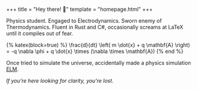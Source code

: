 +++
title = "Hey there! 👋"
template = "homepage.html"
+++

<!-- Hi, I’m me. But who is “me”? Good question. To truly understand who I am, one -->
<!-- must read this paragraph. And to understand this paragraph, one must know me. -->
<!-- $f(q,s): \mathbb{R} \to f(q,s)$. -->
<!---->
<!-- I’m a physics student by title, a programmer by passion, and a sworn enemy of -->
<!-- the Thermodynamics (entropy can go eat itself). I fell in love with Classical -->
<!-- Mechanics the moment I saw her elegant curves (trajectories, of course), and -->
<!-- we've been unofficially engaged ever since. Thermodynamics was invited to the -->
<!-- wedding but only as a guest, and not a happy one. -->
<!---->
<!-- In the digital realm, I \*\*do \*\*t \*now with C# and Rust—Rust being the -->
<!-- misunderstood poetic soul with safety issues, and C# the reliable old friend -->
<!-- who throws exceptions just for attention. Once tried to simulate the universe, -->
<!-- accidentally made a physics simulation -->
<!-- [ELM](https://www.google.com/search?client=firefox-b-d&channel=entpr&q=elm). -->
<!-- Believes recursion is life. Recursion is life. Recursion is—wait. -->
<!---->
<!-- I write in LaTeX, which is both a lifestyle and a cry for help. It’s like -->
<!-- assembling IKEA furniture with Greek letters—ugly, painful, but undeniably -->
<!-- satisfying when it finally compiles. -->
Physics student. Engaged to Electrodynamics. Sworn enemy of Thermodynamics.
Fluent in Rust and C#, occasionally screams at LaTeX until it compiles out of
fear.

{% katex(block=true) %}
\frac{d}{dt} \left( m \dot{x} + q \mathbf{A} \right) = -q \nabla \phi + q \dot{x} \times (\nabla \times \mathbf{A})
{% end %}

Once tried to simulate the universe, accidentally made a physics simulation
[ELM](/projects/project-1/).

$\textit{If you're here looking for clarity, you're lost}$.

<!-- <iframe src="https://calendar.google.com/calendar/embed?src=firman.qashdus.2503218%40students.um.ac.id&ctz=Asia%2FJakarta" style="border: 0" width="800" height="600" frameborder="0" scrolling="no"></iframe> -->
